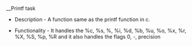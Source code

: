  __Printf task
- Description - A function same as the printf function in c.

- Functionality - It handles the %c, %s, %, %i, %d, %b, %u, %o, %x, %r, %X, %S, %p, %R
		  and it also handles the flags 0, -, precision
